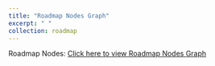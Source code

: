 ```yaml
---
title: "Roadmap Nodes Graph"
excerpt: " "
collection: roadmap
---
```


Roadmap Nodes:
[Click here to view Roadmap Nodes Graph](https://github.com/phoenixml/roadmap.github.io/blob/master/images/Roadmap-v0.svg?raw=true)
